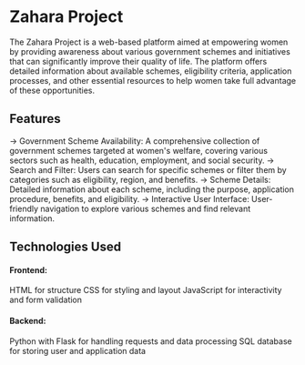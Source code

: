 # Zahara Project
The Zahara Project is a web-based platform aimed at empowering women by providing awareness about various government schemes and initiatives that can significantly improve their quality of life. The platform offers detailed information about available schemes, eligibility criteria, application processes, and other essential resources to help women take full advantage of these opportunities.

## Features
-> Government Scheme Availability: A comprehensive collection of government schemes targeted at women's welfare, covering various sectors such as health, education, employment, and social security.
-> Search and Filter: Users can search for specific schemes or filter them by categories such as eligibility, region, and benefits.
-> Scheme Details: Detailed information about each scheme, including the purpose, application procedure, benefits, and eligibility.
-> Interactive User Interface: User-friendly navigation to explore various schemes and find relevant information.

## Technologies Used
#### Frontend:
HTML for structure
CSS for styling and layout
JavaScript for interactivity and form validation
#### Backend:
Python with Flask for handling requests and data processing
SQL database for storing user and application data
